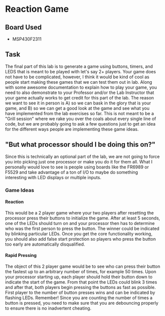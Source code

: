 # Reaction Game

## Board Used

* MSP430F2311

## Task
The final part of this lab is to generate a game using buttons, timers, and LEDS that is meant to be played with let's say 2+ players. Your game does not have to be complicated, however, I think it would be kind of cool as people start making these games that we can test them out in lab. Along with some awesome documentation to explain how to play your game, you need to also demonstrate to your Professor and/or the Lab Instructor that your game actually works to get credit for this part of the lab. The reason we want to see it in person is A) so we can bask in the glory that is your game, and B) so we can get a good look at the game and see what you have implemented from the lab exercises so far. This is not meant to be a "Grill session" where we rake you over the coals about every single line of code, but we are probably going to ask a few questions just to get an idea for the different ways people are implementing these game ideas.

## "But what processor should I be doing this on?"
Since this is technically an optional part of the lab, we are not going to force you into picking just one processor or make you do it for them all. What I personally would love to see is people using boards like the FR6989 or F5529 and take advantage of a ton of I/O to maybe do something interesting with LED displays or multiple inputs.

### Game Ideas
#### Reaction
This would be a 2 player game where your two players after resetting the processor press their buttons to initialize the game. After at least 5 seconds, one of the LEDs should turn on and your processor then has to determine who was the first person to press the button. The winner could be indicated by blinking particular LEDs. Once you get the core functionality working, you should also add false start protection so players who press the button too early are automatically disqualified.

#### Rapid Pressing
The object of this 2 player game would be to see who can press their button the fastest up to an arbitrary number of times, for example 50 times. Upon your processor starting up, each player should hold their button down to indicate the start of the game. From that point the LEDs could blink 3 times and after that, both players begin pressing the buttons as fast as possible. First player to the number of button presses wins and can be indicated by flashing LEDs. Remember! Since you are counting the number of times a button is pressed, you need to make sure that you are debouncing properly to ensure there is no inadvertent cheating.
